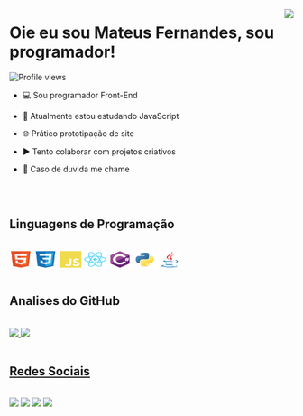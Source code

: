 <img align="right" height="590em"
src="https://raw.githubusercontent.com/gist/mateusfeoliveira/5bc150c0541ce33f2aa478f9a421e4d2/raw/3555634365ab2e20cef4b09561dcb45a2113270c/CardGithub.svg"/>
<h1 align="left">Oie eu sou Mateus Fernandes, sou programador! </h1>
<p align="left"> <img src="https://komarev.com/ghpvc/?username=mateusfeoliveira&blue="  alt="Profile views" /> </p>

- 💻 Sou programador Front-End

- 📘 Atualmente estou estudando JavaScript

- 🌐 Prático prototipação de site

- ▶️ Tento colaborar com projetos criativos

- 💬 Caso de duvida me chame

<br><br>

## Linguagens de Programação

<div style="display: inline_block">
<br>

<img align="center" alt="Mateus-HTML" height="30" width="40" src="https://raw.githubusercontent.com/devicons/devicon/master/icons/html5/html5-original.svg">
<img align="center" alt="Mateus-CSS" height="30" width="40" src="https://raw.githubusercontent.com/devicons/devicon/master/icons/css3/css3-original.svg">
<img align="center" alt="Mateus-Js" height="30" width="40" src="https://raw.githubusercontent.com/devicons/devicon/master/icons/javascript/javascript-plain.svg">
<img align="center" alt="Mateus-React" height="30" width="40" src="https://raw.githubusercontent.com/devicons/devicon/master/icons/react/react-original.svg">
<img align="center" alt="Mateus-Csharp" height="30" width="40" src="https://raw.githubusercontent.com/devicons/devicon/master/icons/csharp/csharp-original.svg">
<img align="center" alt="Mateus-Python" height="30" width="40" src="https://raw.githubusercontent.com/devicons/devicon/master/icons/python/python-original.svg">
<img align="center" alt="Mateus-Java" height="30" width="40" src="https://raw.githubusercontent.com/devicons/devicon/master/icons/java/java-original.svg">

</div>

<br>

## Analises do GitHub

<br>

<div align="left">
<a href="https://github.com/mateusfeoliveira](https://github.com/mateusfeoliveira">
<img height="180em"   src="https://github-readme-stats.vercel.app/api?username=mateusfeoliveira&show_icons=true&theme=tokyonight&include_all_commits=true&count_private=true"/>
<img height="180em" src="https://github-readme-stats.vercel.app/api/top-langs/?username=mateusfeoliveira&layout=compact&langs_count=7&theme=tokyonight"/>
</div>

<br>

## Redes Sociais

<br>

<div>
<a href="https://www.linkedin.com/in/mateus-fernandes-de-oliveira/" target="_blank"><img src="https://img.shields.io/badge/-LinkedIn-%230077B5?style=for-the-badge&logo=linkedin&logoColor=white" target="_blank"></a>
<a href="https://instagram.com/mateusfeoliveira_" target="_blank"><img src="https://img.shields.io/badge/-Instagram-%23E4405F?style=for-the-badge&logo=instagram&logoColor=white" target="_blank"></a>	
<a href="https://discord.com/channels/@me" target="_blank"><img src="https://img.shields.io/badge/Discord-7289DA?style=for-the-badge&logo=discord&logoColor=white" target="_blank"></a>
<a href = "mailto:mateusfeoliveira1@gmail.com"><img src="https://img.shields.io/badge/-Gmail-%23333?style=for-the-badge&logo=gmail&logoColor=white" target="_blank"></a>

</div>
